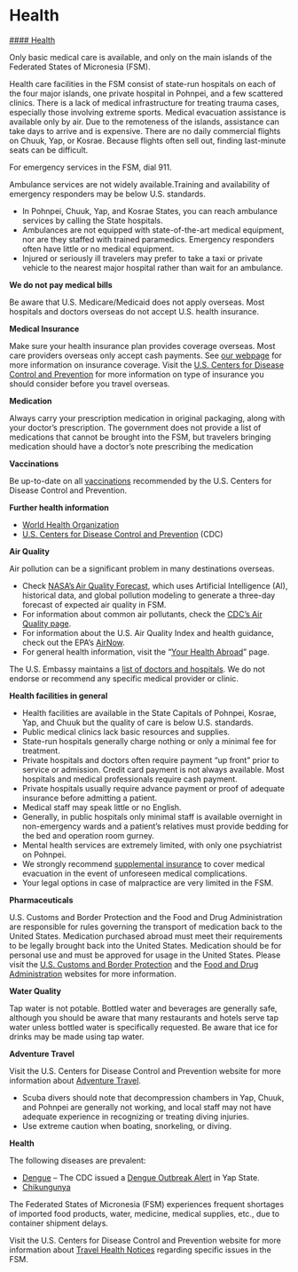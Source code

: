 # Health

[#### Health](javascript:void(0); "Health")

Only basic medical care is available, and only on the main islands of the Federated States of Micronesia (FSM).

Health care facilities in the FSM consist of state-run hospitals on each of the four major islands, one private hospital in Pohnpei, and a few scattered clinics. There is a lack of medical infrastructure for treating trauma cases, especially those involving extreme sports. Medical evacuation assistance is available only by air. Due to the remoteness of the islands, assistance can take days to arrive and is expensive. There are no daily commercial flights on Chuuk, Yap, or Kosrae. Because flights often sell out, finding last-minute seats can be difficult.

For emergency services in the FSM, dial 911.

Ambulance services are not widely available.Training and availability of emergency responders may be below U.S. standards.

* In Pohnpei, Chuuk, Yap, and Kosrae States, you can reach ambulance services by calling the State hospitals.
* Ambulances are not equipped with state-of-the-art medical equipment, nor are they staffed with trained paramedics. Emergency responders often have little or no medical equipment.
* Injured or seriously ill travelers may prefer to take a taxi or private vehicle to the nearest major hospital rather than wait for an ambulance.

**We do not pay medical bills**

Be aware that U.S. Medicare/Medicaid does not apply overseas. Most hospitals and doctors overseas do not accept U.S. health insurance.

**Medical Insurance**

Make sure your health insurance plan provides coverage overseas. Most care providers overseas only accept cash payments. See [our webpage](https://travel.state.gov/content/travel/en/international-travel/before-you-go/your-health-abroad/Insurance_Coverage_Overseas.html) for more information on insurance coverage. Visit the [U.S. Centers for Disease Control and Prevention](https://wwwnc.cdc.gov/travel/yellowbook/2024/environmental-hazards-risks/safety-and-security-overseas) for more information on type of insurance you should consider before you travel overseas.

**Medication**

Always carry your prescription medication in original packaging, along with your doctor’s prescription. The government does not provide a list of medications that cannot be brought into the FSM, but travelers bringing medication should have a doctor’s note prescribing the medication

**Vaccinations**

Be up-to-date on all [vaccinations](https://wwwnc.cdc.gov/travel/page/travel-vaccines) recommended by the U.S. Centers for Disease Control and Prevention.

**Further health information**

* [World Health Organization](https://www.who.int/)
* [U.S. Centers for Disease Control and Prevention](https://www.cdc.gov/) (CDC)

**Air Quality**

Air pollution can be a significant problem in many destinations overseas.

* Check [NASA’s Air Quality Forecast](https://aeronet.gsfc.nasa.gov/new_web/aqforecast), which uses Artificial Intelligence (AI), historical data, and global pollution modeling to generate a three-day forecast of expected air quality in FSM.
* For information about common air pollutants, check the [CDC’s Air Quality page](https://www.cdc.gov/air-quality/pollutants/).
* For information about the U.S. Air Quality Index and health guidance, check out the EPA’s [AirNow](https://www.airnow.gov/aqi/aqi-basics/).
* For general health information, visit the “[Your Health Abroad](https://travel.state.gov/content/travel/en/international-travel/before-you-go/your-health-abroad.html)” page.

The U.S. Embassy maintains a [list of doctors and hospitals](https://fm.usembassy.gov/medical-assistance/). We do not endorse or recommend any specific medical provider or clinic.

**Health facilities in general**

* Health facilities are available in the State Capitals of Pohnpei, Kosrae, Yap, and Chuuk but the quality of care is below U.S. standards.
* Public medical clinics lack basic resources and supplies.
* State-run hospitals generally charge nothing or only a minimal fee for treatment.
* Private hospitals and doctors often require payment “up front” prior to service or admission. Credit card payment is not always available. Most hospitals and medical professionals require cash payment.
* Private hospitals usually require advance payment or proof of adequate insurance before admitting a patient.
* Medical staff may speak little or no English.
* Generally, in public hospitals only minimal staff is available overnight in non-emergency wards and a patient’s relatives must provide bedding for the bed and operation room gurney.
* Mental health services are extremely limited, with only one psychiatrist on Pohnpei.
* We strongly recommend [supplemental insurance](https://travel.state.gov/content/travel/en/international-travel/before-you-go/your-health-abroad/Insurance_Coverage_Overseas.html) to cover medical evacuation in the event of unforeseen medical complications.
* Your legal options in case of malpractice are very limited in the FSM.

**Pharmaceuticals**

U.S. Customs and Border Protection and the Food and Drug Administration are responsible for rules governing the transport of medication back to the United States. Medication purchased abroad must meet their requirements to be legally brought back into the United States. Medication should be for personal use and must be approved for usage in the United States. Please visit the [U.S. Customs and Border Protection](https://www.help.cbp.gov/s/article/Article-1444?language=en_US) and the [Food and Drug Administration](https://www.fda.gov/) websites for more information.

**Water Quality**

Tap water is not potable. Bottled water and beverages are generally safe, although you should be aware that many restaurants and hotels serve tap water unless bottled water is specifically requested. Be aware that ice for drinks may be made using tap water.

**Adventure Travel**

Visit the U.S. Centers for Disease Control and Prevention website for more information about [Adventure Travel](https://wwwnc.cdc.gov/travel/yellowbook/2024/work-and-other-reasons/adventure-travel).

* Scuba divers should note that decompression chambers in Yap, Chuuk, and Pohnpei are generally not working, and local staff may not have adequate experience in recognizing or treating diving injuries.
* Use extreme caution when boating, snorkeling, or diving.

**Health**

The following diseases are prevalent:

* [Dengue](https://travel.state.gov/content/travel/en/international-travel/International-Travel-Country-Information-Pages/Micronesia.html#ExternalPopup) – The CDC issued a [Dengue Outbreak Alert](https://travel.state.gov/content/travel/en/international-travel/International-Travel-Country-Information-Pages/Micronesia.html#ExternalPopup) in Yap State.
* [Chikungunya](https://travel.state.gov/content/travel/en/international-travel/International-Travel-Country-Information-Pages/Micronesia.html#ExternalPopup)

The Federated States of Micronesia (FSM) experiences frequent shortages of imported food products, water, medicine, medical supplies, etc., due to container shipment delays.

Visit the U.S. Centers for Disease Control and Prevention website for more information about [Travel Health Notices](https://wwwnc.cdc.gov/travel/destinations/traveler/none/micronesia) regarding specific issues in the FSM.